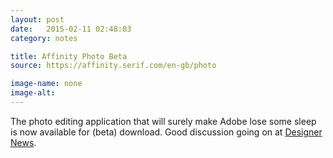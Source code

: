 ```yaml
---
layout: post
date:   2015-02-11 02:48:03
category: notes

title: Affinity Photo Beta
source: https://affinity.serif.com/en-gb/photo

image-name: none 
image-alt:
---
```


The photo editing application that will surely make Adobe lose some sleep is now available for (beta) download. Good discussion going on at [Designer News](https://news.layervault.com/stories/43817-affinity-photo--professional-image-editing-software-for-mac).